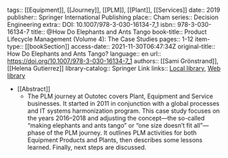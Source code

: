 tags:: [[Equipment]], [[Journey]], [[PLM]], [[Plant]], [[Services]]
date:: 2019
publisher:: Springer International Publishing
place:: Cham
series:: Decision Engineering
extra:: DOI: 10.1007/978-3-030-16134-7_1
isbn:: 978-3-030-16134-7
title:: @How Do Elephants and Ants Tango
book-title:: Product Lifecycle Management (Volume 4): The Case Studies
pages:: 1-12
item-type:: [[bookSection]]
access-date:: 2021-11-30T06:47:34Z
original-title:: How Do Elephants and Ants Tango?
language:: en
url:: https://doi.org/10.1007/978-3-030-16134-7_1
authors:: [[Sami Grönstrand]], [[Helena Gutierrez]]
library-catalog:: Springer Link
links:: [Local library](zotero://select/library/items/XXXDU4NW), [Web library](https://www.zotero.org/users/6520516/items/XXXDU4NW)

- [[Abstract]]
	- The PLM journey at Outotec covers Plant, Equipment and Service businesses. It started in 2011 in conjunction with a global processes and IT systems harmonization program. This case study focuses on the years 2016–2018 and adjusting the concept—the so-called “making elephants and ants tango” or “one size doesn’t fit all”—phase of the PLM journey. It outlines PLM activities for both Equipment Products and Plants, then describes some lessons learned. Finally, next steps are discussed.